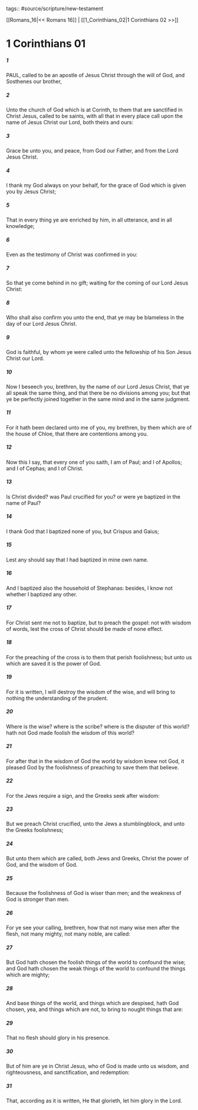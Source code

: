tags:: #source/scripture/new-testament

[[Romans_16|<< Romans 16]] | [[1_Corinthians_02|1 Corinthians 02 >>]]

# 1 Corinthians 01

##### 1

PAUL, called to be an apostle of Jesus Christ through the will of God, and Sosthenes our brother,

##### 2

Unto the church of God which is at Corinth, to them that are sanctified in Christ Jesus, called to be saints, with all that in every place call upon the name of Jesus Christ our Lord, both theirs and ours:

##### 3

Grace be unto you, and peace, from God our Father, and from the Lord Jesus Christ.

##### 4

I thank my God always on your behalf, for the grace of God which is given you by Jesus Christ;

##### 5

That in every thing ye are enriched by him, in all utterance, and in all knowledge;

##### 6

Even as the testimony of Christ was confirmed in you:

##### 7

So that ye come behind in no gift; waiting for the coming of our Lord Jesus Christ:

##### 8

Who shall also confirm you unto the end, that ye may be blameless in the day of our Lord Jesus Christ.

##### 9

God is faithful, by whom ye were called unto the fellowship of his Son Jesus Christ our Lord.

##### 10

Now I beseech you, brethren, by the name of our Lord Jesus Christ, that ye all speak the same thing, and that there be no divisions among you; but that ye be perfectly joined together in the same mind and in the same judgment.

##### 11

For it hath been declared unto me of you, my brethren, by them which are of the house of Chloe, that there are contentions among you.

##### 12

Now this I say, that every one of you saith, I am of Paul; and I of Apollos; and I of Cephas; and I of Christ.

##### 13

Is Christ divided? was Paul crucified for you? or were ye baptized in the name of Paul?

##### 14

I thank God that I baptized none of you, but Crispus and Gaius;

##### 15

Lest any should say that I had baptized in mine own name.

##### 16

And I baptized also the household of Stephanas: besides, I know not whether I baptized any other.

##### 17

For Christ sent me not to baptize, but to preach the gospel: not with wisdom of words, lest the cross of Christ should be made of none effect.

##### 18

For the preaching of the cross is to them that perish foolishness; but unto us which are saved it is the power of God.

##### 19

For it is written, I will destroy the wisdom of the wise, and will bring to nothing the understanding of the prudent.

##### 20

Where is the wise? where is the scribe? where is the disputer of this world? hath not God made foolish the wisdom of this world?

##### 21

For after that in the wisdom of God the world by wisdom knew not God, it pleased God by the foolishness of preaching to save them that believe.

##### 22

For the Jews require a sign, and the Greeks seek after wisdom:

##### 23

But we preach Christ crucified, unto the Jews a stumblingblock, and unto the Greeks foolishness;

##### 24

But unto them which are called, both Jews and Greeks, Christ the power of God, and the wisdom of God.

##### 25

Because the foolishness of God is wiser than men; and the weakness of God is stronger than men.

##### 26

For ye see your calling, brethren, how that not many wise men after the flesh, not many mighty, not many noble, are called:

##### 27

But God hath chosen the foolish things of the world to confound the wise; and God hath chosen the weak things of the world to confound the things which are mighty;

##### 28

And base things of the world, and things which are despised, hath God chosen, yea, and things which are not, to bring to nought things that are:

##### 29

That no flesh should glory in his presence.

##### 30

But of him are ye in Christ Jesus, who of God is made unto us wisdom, and righteousness, and sanctification, and redemption:

##### 31

That, according as it is written, He that glorieth, let him glory in the Lord.

